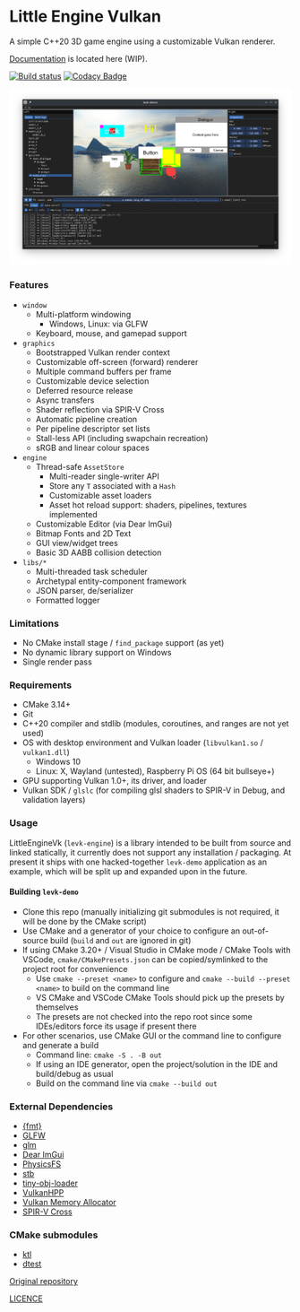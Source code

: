 # Little Engine Vulkan

A simple C++20 3D game engine using a customizable Vulkan renderer.

[Documentation](https://karnkaul.github.io/levk-docs) is located here (WIP).

[![Build status](https://ci.appveyor.com/api/projects/status/pulw8g0clgeu58pm?svg=true)](https://ci.appveyor.com/project/karnkaul/littleenginevk) [![Codacy Badge](https://app.codacy.com/project/badge/Grade/e79ed5707cf34431aaba70cb2cd3779d)](https://www.codacy.com/gh/karnkaul/LittleEngineVk/dashboard?utm_source=github.com&utm_medium=referral&utm_content=karnkaul/LittleEngineVk&utm_campaign=Badge_Grade)

![Screenshot](demo/data/images/demo_screenshot_0.png)

### Features

- `window`
  - Multi-platform windowing
    - Windows, Linux: via GLFW
  - Keyboard, mouse, and gamepad support
- `graphics`
  - Bootstrapped Vulkan render context
  - Customizable off-screen (forward) renderer
  - Multiple command buffers per frame
  - Customizable device selection
  - Deferred resource release
  - Async transfers
  - Shader reflection via SPIR-V Cross
  - Automatic pipeline creation
  - Per pipeline descriptor set lists
  - Stall-less API (including swapchain recreation)
  - sRGB and linear colour spaces
- `engine`
  - Thread-safe `AssetStore`
    - Multi-reader single-writer API
    - Store any `T` associated with a `Hash`
    - Customizable asset loaders
    - Asset hot reload support: shaders, pipelines, textures implemented
  - Customizable Editor (via Dear ImGui)
  - Bitmap Fonts and 2D Text
  - GUI view/widget trees
  - Basic 3D AABB collision detection
- `libs/*`
  - Multi-threaded task scheduler
  - Archetypal entity-component framework
  - JSON parser, de/serializer
  - Formatted logger

### Limitations

- No CMake install stage / `find_package` support (as yet)
- No dynamic library support on Windows
- Single render pass

### Requirements

- CMake 3.14+
- Git
- C++20 compiler and stdlib (modules, coroutines, and ranges are not yet used)
- OS with desktop environment and Vulkan loader (`libvulkan1.so` / `vulkan1.dll`)
  - Windows 10
  - Linux: X, Wayland (untested), Raspberry Pi OS (64 bit bullseye+)
- GPU supporting Vulkan 1.0+, its driver, and loader
- Vulkan SDK / `glslc` (for compiling glsl shaders to SPIR-V in Debug, and validation layers)

### Usage

LittleEngineVk (`levk-engine`) is a library intended to be built from source and linked statically, it currently does not support any installation / packaging. At present it ships with one hacked-together `levk-demo` application as an example, which will be split up and expanded upon in the future.

#### Building `levk-demo`

- Clone this repo (manually initializing git submodules is not required, it will be done by the CMake script)
- Use CMake and a generator of your choice to configure an out-of-source build (`build` and `out` are ignored in git)
- If using CMake 3.20+ / Visual Studio in CMake mode / CMake Tools with VSCode, `cmake/CMakePresets.json` can be copied/symlinked to the project root for convenience
  - Use `cmake --preset <name>` to configure and `cmake --build --preset <name>` to build on the command line
  - VS CMake and VSCode CMake Tools should pick up the presets by themselves
  - The presets are not checked into the repo root since some IDEs/editors force its usage if present there
- For other scenarios, use CMake GUI or the command line to configure and generate a build
  - Command line: `cmake -S . -B out`
  - If using an IDE generator, open the project/solution in the IDE and build/debug as usual
  - Build on the command line via `cmake --build out`

### External Dependencies

- [{fmt}](https://github.com/fmtlib/fmt)
- [GLFW](https://github.com/glfw/glfw)
- [glm](https://github.com/g-truc/glm)
- [Dear ImGui](https://github.com/ocornut/imgui)
- [PhysicsFS](https://icculus.org/physfs/)
- [stb](https://github.com/nothings/stb)
- [tiny-obj-loader](https://github.com/tinyobjloader/tinyobjloader)
- [VulkanHPP](https://github.com/KhronosGroup/Vulkan-Hpp)
- [Vulkan Memory Allocator](https://github.com/GPUOpen-LibrariesAndSDKs/VulkanMemoryAllocator)
- [SPIR-V Cross](https://github.com/KhronosGroup/SPIRV-Cross)

### CMake submodules

- [ktl](https://github.com/karnkaul/ktl)
- [dtest](https://github.com/karnkaul/dtest)

[Original repository](https://github.com/karnkaul/LittleEngineVk)

[LICENCE](LICENSE)
